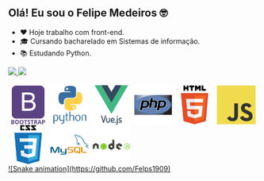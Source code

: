 ## **Olá! Eu sou o Felipe Medeiros 🤓**

* ❤️ Hoje trabalho com front-end.
* 🎓 Cursando bacharelado em Sistemas de informação.
* 📚 Estudando Python.

<div>
  <a href="github.com/Felps1909">
  <img height="180em" src="https://github-readme-stats.vercel.app/api?username=Felps1909&show_icons=true&theme=dracula&include_all_commits=true&count_private=true"/>
  <img height="180em" src="https://github-readme-stats.vercel.app/api/top-langs/?username=Felps1909&layout=compact&langs_count=7&theme=dracula"/>
</div>
<div style = "display:inline-block"><br>
  <img align="center" alt="Felps-Bootstrap" height="80" width="80"  src="https://raw.githubusercontent.com/devicons/devicon/master/icons/bootstrap/bootstrap-plain-wordmark.svg">
  <img align="center" alt="Felps-Python" height="80" width="80"  src="https://raw.githubusercontent.com/devicons/devicon/master/icons/python/python-original-wordmark.svg">
  <img align="center" alt="Felps-Vuejs" height="80" width="80"  src="https://raw.githubusercontent.com/devicons/devicon/master/icons/vuejs/vuejs-original-wordmark.svg">
  <img align="center" alt="Felps-Php" height="80" width="80"  src="https://raw.githubusercontent.com/devicons/devicon/master/icons/php/php-original.svg">
  <img align="center" alt="Felps-Html"
       height="80" width="80"  src="https://raw.githubusercontent.com/devicons/devicon/master/icons/html5/html5-original-wordmark.svg">
   <img align="center" alt="Felps-JS"
        height="80" width="80"  src="https://raw.githubusercontent.com/devicons/devicon/master/icons/javascript/javascript-original.svg">
  <img align="center" alt="Felps-Css3"
       height="80" width="80"  src="https://raw.githubusercontent.com/devicons/devicon/master/icons/css3/css3-original-wordmark.svg">
    <img align="center" alt="Felps-Mysql"
       height="80" width="80"  src="https://raw.githubusercontent.com/devicons/devicon/master/icons/mysql/mysql-original-wordmark.svg">
    <img align="center" alt="Felps-Node"
       height="80" width="80"  src="https://raw.githubusercontent.com/devicons/devicon/master/icons/nodejs/nodejs-original-wordmark.svg">
</div>
 ![Snake animation](https://github.com/Felps1909)


